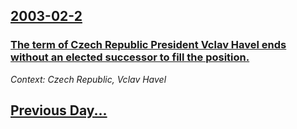 ## [2003-02-2](/news/2003/02/2/index.md)

### [ The term of Czech Republic President Vclav Havel ends without an elected successor to fill the position.](/news/2003/02/2/the-term-of-czech-republic-president-vaclav-havel-ends-without-an-elected-successor-to-fill-the-position.md)
_Context: Czech Republic, Vclav Havel_

## [Previous Day...](/news/2003/02/1/index.md)

